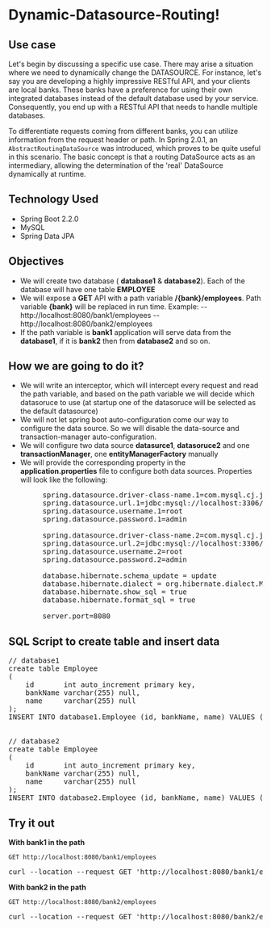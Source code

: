 # Dynamic-Datasource-Routing!

## Use case
Let's begin by discussing a specific use case. There may arise a situation where we need to dynamically change the DATASOURCE. For instance, let's say you are developing a highly impressive RESTful API, and your clients are local banks. These banks have a preference for using their own integrated databases instead of the default database used by your service. Consequently, you end up with a RESTful API that needs to handle multiple databases.

To differentiate requests coming from different banks, you can utilize information from the request header or path. In Spring 2.0.1, an `AbstractRoutingDataSource` was introduced, which proves to be quite useful in this scenario. The basic concept is that a routing DataSource acts as an intermediary, allowing the determination of the 'real' DataSource dynamically at runtime.

## Technology Used
- Spring Boot 2.2.0
- MySQL
- Spring Data JPA

## Objectives
 - We will create two database ( **database1** & **database2**). Each of the database will have one table **EMPLOYEE**
 - We will expose a **GET** API with a path variable  **/{bank}/employees**. Path variable **{bank}** will be replaced in run time. Example: 
  -- http://localhost:8080/bank1/employees --  http://localhost:8080/bank2/employees
 - If the path variable is **bank1** application will serve data from the **database1**, if it is  **bank2** then from **database2** and so on.

## How we are going to do it?
- We will write an interceptor, which will intercept every request and read the path variable, and based on the path variable we will decide which datasoruce to use (at startup one of the datasoruce will be selected as the default datasource)
- We will not let spring boot auto-configuration come our way to configure the data source. So we will disable the data-source and transaction-manager auto-configuration.
- We will configure two data source **datasurce1**, **datasoruce2** and one **transactionManager**,  one **entityManagerFactory** manually
- We will provide the corresponding property in the **application.properties** file to configure both data sources. Properties will look like the following:
<pre>
		spring.datasource.driver-class-name.1=com.mysql.cj.jdbc.Driver  
		spring.datasource.url.1=jdbc:mysql://localhost:3306/database1  
		spring.datasource.username.1=root  
		spring.datasource.password.1=admin  
				  
		spring.datasource.driver-class-name.2=com.mysql.cj.jdbc.Driver  
		spring.datasource.url.2=jdbc:mysql://localhost:3306/database2  
		spring.datasource.username.2=root  
		spring.datasource.password.2=admin  
				 
		database.hibernate.schema_update = update  
		database.hibernate.dialect = org.hibernate.dialect.MySQL5Dialect  
		database.hibernate.show_sql = true  
		database.hibernate.format_sql = true 
				 
		server.port=8080
</pre>

## SQL Script to create table and insert data 
<pre>
// database1
create table Employee
(
    id       int auto_increment primary key,
    bankName varchar(255) null,
    name     varchar(255) null
);
INSERT INTO database1.Employee (id, bankName, name) VALUES (1, 'Bank 1', 'ABC Bank');


// database2
create table Employee
(
    id       int auto_increment primary key,
    bankName varchar(255) null,
    name     varchar(255) null
);
INSERT INTO database2.Employee (id, bankName, name) VALUES (1, 'Bank 2', 'XYZ Bank');
</pre>

## Try it out 
**With bank1 in the path**

`GET http://localhost:8080/bank1/employees`
<pre>
curl --location --request GET 'http://localhost:8080/bank1/employees'
</pre>

**With bank2 in the path** 

`GET http://localhost:8080/bank2/employees`
<pre>
curl --location --request GET 'http://localhost:8080/bank2/employees'
</pre>

